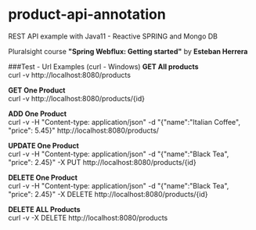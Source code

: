 # product-api-annotation

REST API example with Java11 - Reactive SPRING and Mongo DB

Pluralsight course **"Spring Webflux: Getting started"** by **Esteban Herrera**

###Test - Url Examples (curl - Windows)
**GET All products**<br/>
curl -v http://localhost:8080/products

**GET One Product**<br/>
curl -v http://localhost:8080/products/{id}

**ADD One Product**<br/>
curl -v -H "Content-type: application/json" -d "{\"name\":\"Italian Coffee\", \"price\": 5.45}" http://localhost:8080/products/

**UPDATE One Product**<br/>
curl -v -H "Content-type: application/json" -d "{\"name\":\"Black Tea\", \"price\": 2.45}" -X PUT http://localhost:8080/products/{id}

**DELETE One Product**<br/>
curl -v -H "Content-type: application/json" -d "{\"name\":\"Black Tea\", \"price\": 2.45}" -X DELETE http://localhost:8080/products/{id}

**DELETE ALL Products**<br/>
curl -v -X DELETE http://localhost:8080/products
